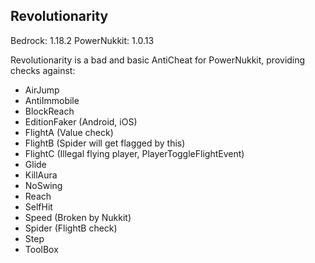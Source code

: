 Revolutionarity
-

Bedrock: 1.18.2
PowerNukkit: 1.0.13

Revolutionarity is a bad and basic AntiCheat for PowerNukkit, providing checks against:
- AirJump
- AntiImmobile
- BlockReach
- EditionFaker (Android, iOS)
- FlightA (Value check)
- FlightB (Spider will get flagged by this)
- FlightC (Illegal flying player, PlayerToggleFlightEvent)
- Glide
- KillAura
- NoSwing
- Reach
- SelfHit
- Speed (Broken by Nukkit)
- Spider (FlightB check)
- Step
- ToolBox